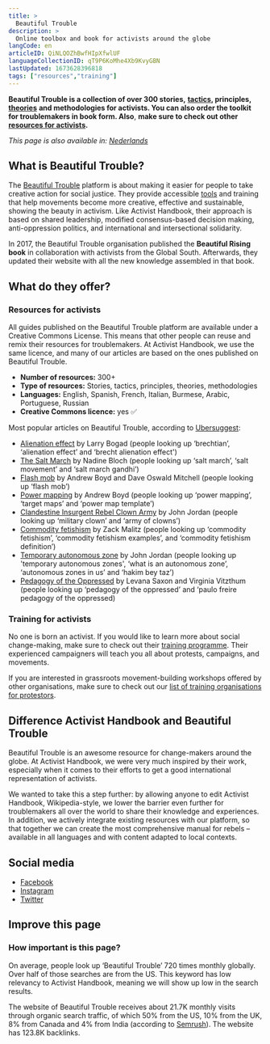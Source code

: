```yaml
---
title: >
  Beautiful Trouble
description: >
  Online toolbox and book for activists around the globe
langCode: en
articleID: QiNLQOZhBwfHIpXfwlUF
languageCollectionID: qT9P6KoMhe4Xb9KvyGBN
lastUpdated: 1673628396818
tags: ["resources","training"]
---
```


**Beautiful Trouble is a collection of over 300 stories,** [**tactics**](/tactics)**, principles,** [**theories**](/theory) **and methodologies for activists. You can also order the toolkit for troublemakers in book form. Also**, **make sure to check out other** [**resources for activists**](/resources)**.**

_This page is also available in:_ [_Nederlands_](/nl/resources/beautiful-trouble)

## What is Beautiful Trouble?

The [Beautiful Trouble](https://beautifultrouble.org/toolbox/) platform is about making it easier for people to take creative action for social justice. They provide accessible [tools](/tools) and training that help movements become more creative, effective and sustainable, showing the beauty in activism. Like Activist Handbook, their approach is based on shared leadership, modified consensus-based decision making, anti-oppression politics, and international and intersectional solidarity.

In 2017, the Beautiful Trouble organisation published the **Beautiful Rising book** in collaboration with activists from the Global South. Afterwards, they updated their website with all the new knowledge assembled in that book.

## What do they offer?

### Resources for activists

All guides published on the Beautiful Trouble platform are available under a Creative Commons License. This means that other people can reuse and remix their resources for troublemakers. At Activist Handbook, we use the same licence, and many of our articles are based on the ones published on Beautiful Trouble.

-   **Number of resources:** 300+
-   **Type of resources:** Stories, tactics, principles, theories, methodologies
-   **Languages:** English, Spanish, French, Italian, Burmese, Arabic, Portuguese, Russian
-   **Creative Commons licence:** yes ✅

Most popular articles on Beautiful Trouble, according to [Ubersuggest](https://app.neilpatel.com/en/traffic_analyzer/top_pages?domain=https://beautifultrouble.org/&locId=2840&lang=en):

-   [Alienation effect](http://beautifultrouble.org/toolbox/tool/alienation-effect) by Larry Bogad (people looking up ‘brechtian’, ‘alienation effect’ and ‘brecht alienation effect')
-   [The Salt March](https://beautifultrouble.org/toolbox/tool/the-salt-march) by Nadine Bloch (people looking up ‘salt march’, ‘salt movement’ and ‘salt march gandhi’)
-   [Flash mob](https://beautifultrouble.org/toolbox/tool/flash-mob) by Andrew Boyd and Dave Oswald Mitchell (people looking up ‘flash mob’)
-   [Power mapping](https://beautifultrouble.org/toolbox/tool/power-mapping) by Andrew Boyd (people looking up ‘power mapping’, ‘target maps’ and ‘power map template’)
-   [Clandestine Insurgent Rebel Clown Army](https://beautifultrouble.org/toolbox/tool/clandestine-insurgent-rebel-clown-army) by John Jordan (people looking up ‘military clown’ and ‘army of clowns’)
-   [Commodity fetishism](https://beautifultrouble.org/toolbox/tool/commodity-fetishism) by Zack Malitz (people looking up ‘commodity fetishism’, ‘commodity fetishism examples’, and ‘commodity fetishism definition’)
-   [Temporary autonomous zone](https://beautifultrouble.org/toolbox/tool/temporary-autonomous-zone) by John Jordan (people looking up 'temporary autonomous zones', ‘what is an autonomous zone’, ‘autonomous zones in us’ and ‘hakim bey taz’)
-   [Pedagogy of the Oppressed](https://beautifultrouble.org/toolbox/tool/pedagogy-of-the-oppressed) by Levana Saxon and Virginia Vitzthum (people looking up ‘pedagogy of the oppressed’ and ‘paulo freire pedagogy of the oppressed)

### Training for activists

No one is born an activist. If you would like to learn more about social change-making, make sure to check out their [training programme](https://beautifultrouble.org/training). Their experienced campaigners will teach you all about protests, campaigns, and movements.

If you are interested in grassroots movement-building workshops offered by other organisations, make sure to check out our [list of training organisations for protestors](/trainings).

## Difference Activist Handbook and Beautiful Trouble

Beautiful Trouble is an awesome resource for change-makers around the globe. At Activist Handbook, we were very much inspired by their work, especially when it comes to their efforts to get a good international representation of activists.

We wanted to take this a step further: by allowing anyone to edit Activist Handbook, Wikipedia-style, we lower the barrier even further for troublemakers all over the world to share their knowledge and experiences. In addition, we actively integrate existing resources with our platform, so that together we can create the most comprehensive manual for rebels – available in all languages and with content adapted to local contexts.

## Social media

-   [Facebook](https://www.facebook.com/BeautifulTroubleHQ)
-   [Instagram](https://www.instagram.com/beautifultroublehq/)
-   [Twitter](https://twitter.com/BTroublemakers)

## Improve this page

### How important is this page?

On average, people look up ‘Beautiful Trouble’ 720 times monthly globally. Over half of those searches are from the US. This keyword has low relevancy to Activist Handbook, meaning we will show up low in the search results.

The website of Beautiful Trouble receives about 21.7K monthly visits through organic search traffic, of which 50% from the US, 10% from the UK, 8% from Canada and 4% from India (according to [Semrush](https://www.semrush.com/analytics/overview/?q=https%3A%2F%2Fbeautifultrouble.org%2F&searchType=domain)). The website has 123.8K backlinks.
